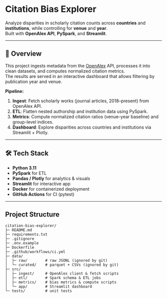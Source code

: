 # Citation Bias Explorer

Analyze disparities in scholarly citation counts across **countries** and **institutions**, while controlling for **venue** and **year**.  
Built with **OpenAlex API**, **PySpark**, and **Streamlit**.

---

## 🚀 Overview

This project ingests metadata from the [OpenAlex](https://openalex.org/) API, processes it into clean datasets, and computes normalized citation metrics.  
The results are served in an interactive dashboard that allows filtering by publication year and venue.

**Pipeline:**
1. **Ingest**: Fetch scholarly works (journal articles, 2018–present) from OpenAlex API.  
2. **ETL**: Flatten nested authorship and institution data using PySpark.  
3. **Metrics**: Compute normalized citation ratios (venue–year baseline) and group-level indices.  
4. **Dashboard**: Explore disparities across countries and institutions via Streamlit + Plotly.

---

## 🛠️ Tech Stack

- **Python 3.11**
- **PySpark** for ETL
- **Pandas / Plotly** for analytics & visuals
- **Streamlit** for interactive app
- **Docker** for containerized deployment
- **GitHub Actions** for CI (pytest)

---
## Project Structure

```
citation-bias-explorer/
├─ README.md
├─ requirements.txt
├─ .gitignore
├─ .env.example
├─ Dockerfile
├─ .github/workflows/ci.yml
├─ data/
│  ├─ raw/        # raw JSONL (ignored by git)
│  └─ curated/    # parquet + CSVs (ignored by git)
├─ src/
│  ├─ ingest/     # OpenAlex client & fetch scripts
│  ├─ etl/        # Spark schema & ETL jobs
│  ├─ metrics/    # bias metrics & compute scripts
│  └─ app/        # Streamlit dashboard
└─ tests/         # unit tests
```